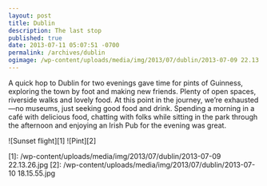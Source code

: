 ```yaml
---
layout: post
title: Dublin
description: The last stop
published: true
date: 2013-07-11 05:07:51 -0700
permalink: /archives/dublin
ogimage: /wp-content/uploads/media/img/2013/07/dublin/2013-07-09 22.13.26.jpg
---
```

A quick hop to Dublin for two evenings gave time for pints of Guinness, exploring the town by foot and making new friends. Plenty of open spaces, riverside walks and lovely food. At this point in the journey, we&#8217;re exhausted—no museums, just seeking good food and drink. Spending a morning in a café with delicious food, chatting with folks while sitting in the park through the afternoon and enjoying an Irish Pub for the evening was great.

![Sunset flight][1] 
![Pint][2]

 [1]: /wp-content/uploads/media/img/2013/07/dublin/2013-07-09 22.13.26.jpg
 [2]: /wp-content/uploads/media/img/2013/07/dublin/2013-07-10 18.15.55.jpg